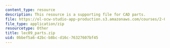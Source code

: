 ```yaml
---
content_type: resource
description: This resource is a supporting file for CAD parts.
file: https://ol-ocw-studio-app-production.s3.amazonaws.com/courses/2-007-design-and-manufacturing-i-spring-2009/0bbef5a642bcb8bcd16c76327607bf45_lec09_parts.zip
file_type: application/zip
resourcetype: Other
title: lec09_parts.zip
uid: 0bbef5a6-42bc-b8bc-d16c-76327607bf45
---
```

